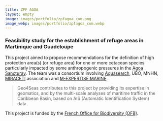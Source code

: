 ```yaml
---
title: ZPF AGOA
layout: empty
image: images/portfolio/zpfagoa_com.png
image_webp: images/portfolio/zpfagoa_com.webp
---
```


### Feasibility study for the establishment of refuge areas in Martinique and Guadeloupe

This project aimed to propose recommendations for the definition of high protection area(s) (or refuge area) for one or more cetacean species particularly impacted by some anthropogenic pressures in the [Agoa Sancturay](https://sanctuaire-agoa.fr/). The team was a consortium involving [Aquasearch](https://www.aquasearch.fr/), UBO, MNHN, [MIRACETI](https://miraceti.org/) association and [M-EXPERTISE MARINE](https://www.m-expertisemarine.com/).

> Geo4Seas contributes to this project by providing its expertise in geomatics, and by the multi-scale analyses of maritime traffic in the Caribbean Basin, based on AIS (Automatic Identification System) data.

This project is funded by the [French Office for Biodiversity (OFB)](https://www.ofb.gouv.fr/).
